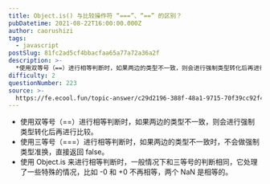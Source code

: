 ```yaml
---
title: Object.is() 与比较操作符 “===”、“==” 的区别？
pubDatetime: 2021-08-22T16:00:00.000Z
author: caorushizi
tags:
  - javascript
postSlug: 81fc2ad5cf4bbacfaa65a77a72a36a2f
description: >-
  *使用双等号（==）进行相等判断时，如果两边的类型不一致，则会进行强制类型转化后再进行比较。*使用三等号（===）进行相等判断时，如果两边的类型不一致时，不会做强制类型准换，直接返回false。*使用
difficulty: 2
questionNumber: 223
source: >-
  https://fe.ecool.fun/topic-answer/c29d2196-388f-48a1-9715-70f39cc92f4d?orderBy=updateTime&order=desc&tagId=10
---
```


- 使用双等号（==）进行相等判断时，如果两边的类型不一致，则会进行强制类型转化后再进行比较。
- 使用三等号（===）进行相等判断时，如果两边的类型不一致时，不会做强制类型准换，直接返回 false。
- 使用 Object.is 来进行相等判断时，一般情况下和三等号的判断相同，它处理了一些特殊的情况，比如 -0 和 +0 不再相等，两个 NaN 是相等的。
